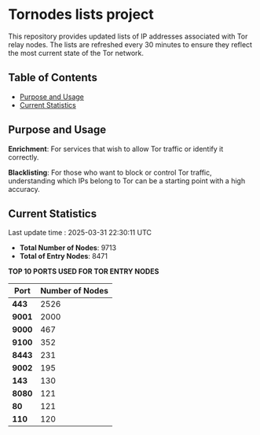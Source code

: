 # Tornodes lists project

This repository provides updated lists of IP addresses associated with Tor relay nodes. The lists are refreshed every 30 minutes to ensure they reflect the most current state of the Tor network.

## Table of Contents

- [Purpose and Usage](#purpose-and-usage)
- [Current Statistics](#current-statistics)


## Purpose and Usage

**Enrichment**: For services that wish to allow Tor traffic or identify it correctly.

**Blacklisting**: For those who want to block or control Tor traffic, understanding which IPs belong to Tor can be a starting point with a high accuracy.

## Current Statistics

Last update time : 2025-03-31 22:30:11 UTC

- **Total Number of Nodes**: 9713
- **Total of Entry Nodes**: 8471

**TOP 10 PORTS USED FOR TOR ENTRY NODES**

| **Port** | **Number of Nodes** |
|------|-----------------|
| **443**   | 2526  |
| **9001**   | 2000  |
| **9000**   | 467  |
| **9100**   | 352  |
| **8443**   | 231  |
| **9002**   | 195  |
| **143**   | 130  |
| **8080**   | 121  |
| **80**   | 121  |
| **110**   | 120  |

